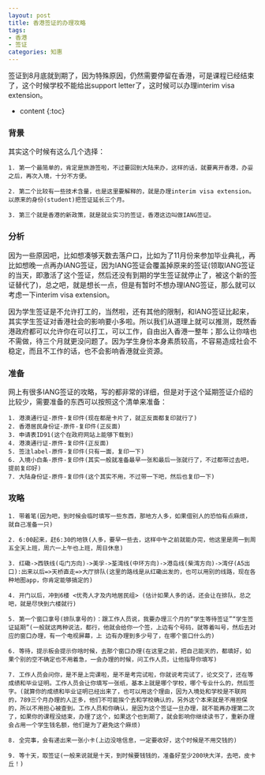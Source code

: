 ```yaml
---
layout: post
title: 香港签证的办理攻略
tags:
- 香港
- 签证
categories: 知惠
---
```

签证到8月底就到期了，因为特殊原因，仍然需要停留在香港，可是课程已经结束了，这个时候学校不能给出support letter了，这时候可以办理interim visa extension。




* content
{:toc}

### 背景
其实这个时候有这么几个选择：

	1. 第一个最简单的，肯定是旅游签啦，不过要回到大陆来办，这样的话，就要离开香港，办妥之后，再次入境，十分不方便。

	2. 第二个比较有一些技术含量，也是这里要解释的，就是办理interim visa extension。以原来的身份(student)把签证延长三个月。

	3. 第三个就是香港的新政策，就是就业实习的签证，香港这边叫做IANG签证。

### 分析

因为一些原因吧，比如想凑够天数去落户口，比如为了11月份来参加毕业典礼，再比如想晚一点再办IANG签证，因为IANG签证会覆盖掉原来的签证(领取IANG签证的当天，即激活了这个签证，然后还没有到期的学生签证就停止了，被这个新的签证替代了)，总之吧，就是想长一点，但是有暂时不想办理IANG签证，那么就可以考虑一下interim visa extension。

因为学生签证是不允许打工的，当然啦，还有其他的限制，和IANG签证比起来，其实学生签证对香港社会的影响要小多啦。所以我们从道理上就可以推测，既然香港政府都可以允许你在可以打工，可以工作，自由出入香港一整年；那么让你啥也不需做，待三个月就更没问题了。因为学生身份本身素质较高，不容易造成社会不稳定，而且不工作的话，也不会影响香港就业资源。

### 准备

网上有很多IANG签证的攻略，写的都非常的详细，但是对于这个延期签证介绍的比较少，需要准备的东西可以按照这个清单来准备：

	1. 港澳通行证-原件-复印件(现在都是卡片了，就正反面都复印就行了)
	2. 香港居民身份证-原件-复印件(正反面)
	3. 申请表ID91(这个在政府网站上能够下载到)
	4. 港澳通行证-原件-复印件(正反面)
	5. 签注label-原件-复印件(只有一面，复印一下)
	6. 入境小白条-原件-复印件(其实一般就准备最早一张和最后一张就行了，不过都带过去吧，提前复印好)
	7. 大陆身份证-原件-复印件(这个其实不用，不过带一下吧，然后也复印一下)

### 攻略

	1. 带着笔(因为吧，到时候会临时填写一些东西，那地方人多，如果借别人的恐怕有点麻烦，就自己准备一只)

	2. 6:00起来，赶6:30的地铁(人多，要早一些去，这样中午之前就能办完，他这里是周一到周五全天上班，周六一上午也上班，周日休息)

	3. 红磡->西铁线(屯门方向)->美孚->荃湾线(中环方向)->港岛线(柴湾方向)->湾仔(A5出口):出来以后=>天桥直走=>大厅排队(这里的路线是从红磡出发的，也可以用别的线路，现在各种地图app，你肯定能够搞定的)
	
	4. 开门以后，冲到6楼 <优秀人才及内地居民组> (估计如果人多的话，还会让在排队，总之吧，就是尽快到六楼就行)
	
	5. 第一个窗口拿号(排队拿号的)：跟工作人员说，我要办理三个月的“学生等待签证”“学生签证延期”(一般就这两种说法，都行，他就会给你一个签，上边有个号码，就等着叫号，然后去对应的窗口办理，有一个电视屏幕，上 边有办理到多少号了，在哪个窗口什么的)
	
	6. 等待，提示板会提示你啥时候，去那个窗口办理(在这里之前，把自己能天的，都填好，如果个别的空不确定也不用着急，一会办理的时候，问工作人员，让他指导你填写)
	
	7. 工作人员会问你，是不是上完课啦，是不是考完试啦，你就说考完试了，论文交了，还在等成绩和毕业证明。工作人员会让你填写一张纸，基本上就是哪个学校，哪个专业什么的，然后签字。(就算你的成绩和毕业证明已经出来了，也可以用这个理由，因为入境处和学校是不联网的，789三个月办理的人正多，他们不可能挨个去和学校确认的，另外这个本来就是不用担保的，所以不用担心被查到。工作人员和你确认，是因为这个签证一旦办理，就不能再办理第二次了，如果你的课程没结束，办理了这个，如果这个也到期了，就会影响你继续读书了，重新办理会占用一个学生钱名额，他们是为了避免这个麻烦)
	
	8. 全完事，会有递出来一张小卡(上边没啥信息，一定要收好，这个时候是不用交钱的)
	
	9. 等十天，取签证(一般来说就是十天，到时候要钱钱的，准备好至少200块大洋，去吧，皮卡丘！)

